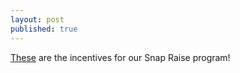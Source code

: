 ```yaml
---
layout: post
published: true
---
```

[These](https://drive.google.com/file/d/1Y_Ma4zPwx04O8mEeMrU01ftmDcDIEitJ/view?usp=sharing) are the incentives for our Snap Raise program!
